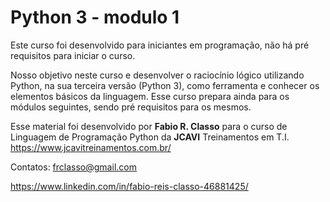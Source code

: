 Python 3 - modulo 1
===================

Este curso foi desenvolvido para iniciantes em programação, não há pré requisitos
para iniciar o curso.

Nosso objetivo neste curso e desenvolver o raciocínio lógico utilizando Python,
na sua terceira versão (Python 3),  como ferramenta e conhecer os elementos básicos
da linguagem. Esse curso prepara ainda para os módulos seguintes, sendo pré requisitos
para os mesmos.


Esse material foi desenvolvido por **Fabio R. Classo** para o curso de Linguagem de
Programação Python da **JCAVI** Treinamentos em T.I.
https://www.jcavitreinamentos.com.br/

Contatos: frclasso@gmail.com

https://www.linkedin.com/in/fabio-reis-classo-46881425/